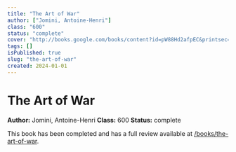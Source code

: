 ```yaml
---
title: "The Art of War"
author: ["Jomini, Antoine-Henri"]
class: "600"
status: "complete"
cover: "http://books.google.com/books/content?id=pW88Hd2afpEC&printsec=frontcover&img=1&zoom=1&edge=curl&source=gbs_api"
tags: []
isPublished: true
slug: "the-art-of-war"
created: 2024-01-01
---
```


# The Art of War

**Author:** Jomini, Antoine-Henri
**Class:** 600
**Status:** complete

This book has been completed and has a full review available at [/books/the-art-of-war](/books/the-art-of-war).